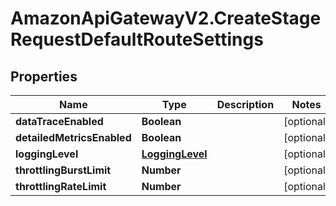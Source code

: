 # AmazonApiGatewayV2.CreateStageRequestDefaultRouteSettings

## Properties

Name | Type | Description | Notes
------------ | ------------- | ------------- | -------------
**dataTraceEnabled** | **Boolean** |  | [optional] 
**detailedMetricsEnabled** | **Boolean** |  | [optional] 
**loggingLevel** | [**LoggingLevel**](LoggingLevel.md) |  | [optional] 
**throttlingBurstLimit** | **Number** |  | [optional] 
**throttlingRateLimit** | **Number** |  | [optional] 


